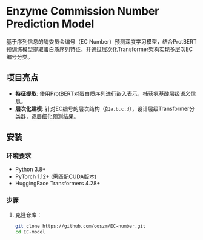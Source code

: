 # Enzyme Commission Number Prediction Model

基于序列信息的酶委员会编号（EC Number）预测深度学习模型，结合ProtBERT预训练模型提取蛋白质序列特征，并通过层次化Transformer架构实现多层次EC编号分类。

## 项目亮点
- **特征提取**: 使用ProtBERT对蛋白质序列进行嵌入表示，捕获氨基酸层级语义信息。
- **层次化建模**: 针对EC编号的层次结构（如`a.b.c.d`），设计层级Transformer分类器，逐层细化预测结果。

## 安装

### 环境要求
- Python 3.8+
- PyTorch 1.12+ (需匹配CUDA版本)
- HuggingFace Transformers 4.28+

### 步骤
1. 克隆仓库：
   ```bash
   git clone https://github.com/ooszm/EC-number.git
   cd EC-model
